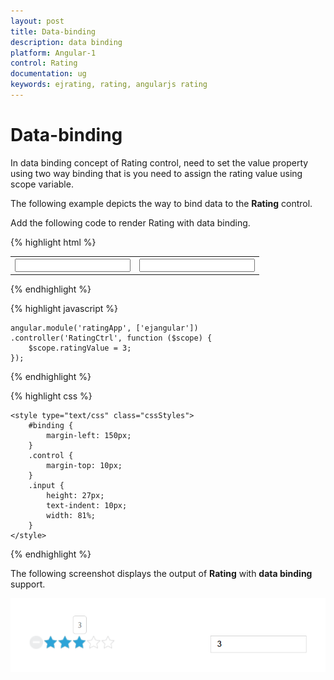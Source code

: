 ```yaml
---
layout: post
title: Data-binding
description: data binding
platform: Angular-1
control: Rating
documentation: ug
keywords: ejrating, rating, angularjs rating 
---
```


# Data-binding

In data binding concept of Rating control, need to set the value property using two way binding that is you need to assign the rating value using scope variable.

The following example depicts the way to bind data to the **Rating** control.

Add the following code to render Rating with data binding.

{% highlight html %}

<body ng-controller="RatingCtrl">
    <table>
        <th>
            <div id="control">
                <input id="apiRating" type="text" class="rating" ej-rating e-value="ratingValue">
            </div>
        </th>
        <th>
            <div id="binding">
                <input type="text" class="input ejinputtext" name="rating" value="" ng-model="ratingValue" />
            </div>
        </th>
    </table>
</body>

{% endhighlight %}

{% highlight javascript %}

    angular.module('ratingApp', ['ejangular'])
    .controller('RatingCtrl', function ($scope) {
        $scope.ratingValue = 3;
    });

{% endhighlight %}

{% highlight css %}

    <style type="text/css" class="cssStyles">
        #binding {
            margin-left: 150px;
        }
        .control {
            margin-top: 10px;
        }
        .input {
            height: 27px;
            text-indent: 10px;
            width: 81%;
        }
    </style>

{% endhighlight %}

The following screenshot displays the output of **Rating** with **data binding** support.

![](Data-binding_images/Data-binding_img1.png)